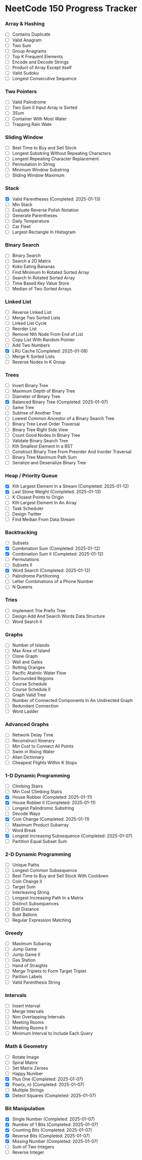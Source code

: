 # NeetCode 150 Progress Tracker

### Array & Hashing
- [ ] Contains Duplicate
- [ ] Valid Anagram
- [ ] Two Sum
- [ ] Group Anagrams
- [ ] Top K Frequent Elements
- [ ] Encode and Decode Strings
- [ ] Product of Array Except itself
- [ ] Valid Sudoku
- [ ] Longest Consecutive Sequence

### Two Pointers
- [ ] Valid Palindrome
- [ ] Two Sum II Input Array is Sorted
- [ ] 3Sum
- [ ] Container With Most Water
- [ ] Trapping Rain Wate

### Sliding Window
- [ ] Best Time to Buy and Sell Stock
- [ ] Longest Substring Without Repeating Characters
- [ ] Longest Repeating Character Replacement
- [ ] Permutation In String
- [ ] Minimum Window Substring
- [ ] Sliding Window Maximum

### Stack
- [x] Valid Parentheses (Completed: 2025-01-13)
- [ ] Min Stack
- [ ] Evaluate Reverse Polish Notation
- [ ] Generate Parentheses
- [ ] Daily Temperature
- [ ] Car Fleet 
- [ ] Largest Rectangle In Histogram

### Binary Search
- [ ] Binary Search
- [ ] Search a 2D Matrix
- [ ] Koko Eating Bananas
- [ ] Find Minimum In Rotated Sorted Array
- [ ] Search In Rotated Sorted Array
- [ ] Time Based Key Value Store
- [ ] Median of Two Sorted Arrays

### Linked List
- [ ] Reverse Linked List
- [ ] Merge Two Sorted Lists
- [ ] Linked List Cycle
- [ ] Reorder List
- [ ] Remove Nth Node From End of List
- [ ] Copy List With Random Pointer
- [ ] Add Two Numbers
- [x] LRU Cache (Completed: 2025-01-08) 
- [ ] Merge K Sorted Lists
- [ ] Reverse Nodes In K Group

### Trees
- [ ] Invert Binary Tree
- [ ] Maximum Depth of Binary Tree
- [ ] Diameter of Binary Tree
- [x] Balanced Binary Tree (Completed: 2025-01-07)
- [ ] Same Tree
- [ ] Subtree of Another Tree
- [ ] Lowest Common Ancestor of a Binary Search Tree
- [ ] Binary Tree Level Order Traversal
- [ ] Binary Tree Right Side View
- [ ] Count Good Nodes In Binary Tree
- [ ] Validate Binary Search Tree 
- [ ] Kth Smallest Element In a BST
- [ ] Construct Binary Tree From Preorder And Inorder Traversal
- [ ] Binary Tree Maximum Path Sum
- [ ] Serialize and Deserialize Binary Tree

### Heap / Priority Queue
- [x] Kth Largest Element In a Stream (Completed: 2025-01-12)
- [x] Last Stone Weight (Completed: 2025-01-13)
- [ ] K Closest Points to Origin
- [ ] Kth Largest Element In An Array
- [ ] Task Scheduler
- [ ] Design Twitter
- [ ] Find Median From Data Stream

### Backtracking
- [ ] Subsets
- [x] Combination Sum (Completed: 2025-01-12)
- [x] Combination Sum II (Completed: 2025-01-12)
- [ ] Permutations
- [ ] Subsets II
- [x] Word Search (Completed: 2025-01-12)
- [ ] Palindrome Partitioning
- [ ] Letter Combinations of a Phone Number
- [ ] N Queens

### Tries
- [ ] Implement Trie Prefix Tree
- [ ] Design Add And Search Words Data Structure
- [ ] Word Search II

### Graphs
- [ ] Number of Islands
- [ ] Max Area of Island
- [ ] Clone Graph
- [ ] Wall and Gates
- [ ] Rotting Oranges
- [ ] Pacific Atalntic Water Flow
- [ ] Surrounded Regions
- [ ] Course Schedule
- [ ] Course Schedule II
- [ ] Graph Valid Tree
- [ ] Number of Connected Components In An Undirected Graph
- [ ] Redundant Connection
- [ ] Word Ladder

### Advanced Graphs
- [ ] Network Delay Time
- [ ] Reconstruct Itinerary
- [ ] Min Cost to Connect All Points
- [ ] Swim in Rising Water
- [ ] Alien Dictionary
- [ ] Cheapest Flights Within K Stops

### 1-D Dynamic Programming
- [ ] Climbing Stairs
- [ ] Min Cost Climbing Stairs
- [x] House Robber (Completed: 2025-01-11)
- [x] House Robber II (Completed: 2025-01-11)
- [ ] Longest Palindromic Substring
- [ ] Decode Ways
- [x] Coin Change (Completed: 2025-01-11)
- [ ] Maximum Product Subarray
- [ ] Word Break
- [x] Longest Increasing Subsequence (Completed: 2025-01-07)
- [ ] Partition Equal Subset Sum

### 2-D Dynamic Programming
- [ ] Unique Paths
- [ ] Longest Common Subsequence
- [ ] Best Time to Buy and Sell Stock With Cooldown
- [ ] Coin Change II
- [ ] Target Sum
- [ ] Interleaving String
- [ ] Longest Increasing Path In a Matrix
- [ ] Distinct Subsequences
- [ ] Edit Distance
- [ ] Bust Ballons
- [ ] Regular Expression Matching

### Greedy
- [ ] Maximum Subarray
- [ ] Jump Game
- [ ] Jump Game II
- [ ] Gas Station
- [ ] Hand of Straights
- [ ] Merge Triplets to Form Target Triplet
- [ ] Parition Labels
- [ ] Valid Parenthesis String

### Intervals
- [ ] Insert Interval
- [ ] Merge Intervals
- [ ] Non Overlapping Intervals
- [ ] Meeting Rooms
- [ ] Meeting Rooms II
- [ ] Minimum Interval to Include Each Query

### Math & Geometry
- [ ] Rotate Image
- [ ] Spiral Matrix
- [ ] Set Matrix Zeroes
- [ ] Happy Number
- [x] Plus One (Completed: 2025-01-07)
- [x] Pow(x, n) (Completed: 2025-01-07)
- [ ] Multiple Strings
- [x] Detect Squares (Completed: 2025-01-07)

### Bit Manipulation
- [x] Single Number (Completed: 2025-01-07)
- [x] Number of 1 Bits (Completed: 2025-01-07)
- [x] Counting Bits (Completed: 2025-01-07)
- [x] Reverse Bits (Completed: 2025-01-07)
- [x] Missing Number (Completed: 2025-01-07)
- [ ] Sum of Two Integers
- [ ] Reverse Integer